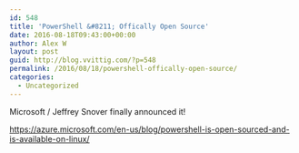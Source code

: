 ```yaml
---
id: 548
title: 'PowerShell &#8211; Offically Open Source'
date: 2016-08-18T09:43:00+00:00
author: Alex W
layout: post
guid: http://blog.vvittig.com/?p=548
permalink: /2016/08/18/powershell-offically-open-source/
categories:
  - Uncategorized
---
```

Microsoft / Jeffrey Snover finally announced it!

<https://azure.microsoft.com/en-us/blog/powershell-is-open-sourced-and-is-available-on-linux/>